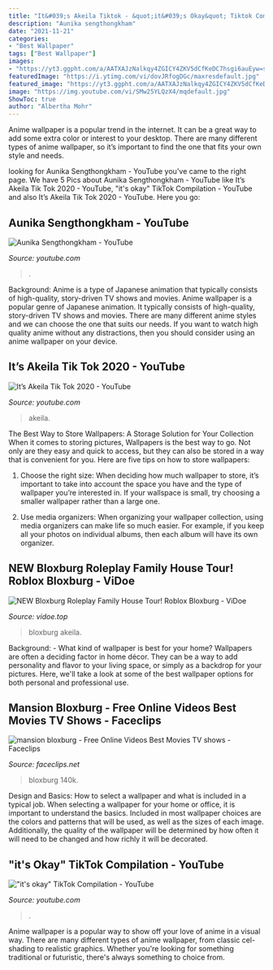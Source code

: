 ```yaml
---
title: "It&#039;s Akeila Tiktok - &quot;it&#039;s Okay&quot; Tiktok Compilation"
description: "Aunika sengthongkham"
date: "2021-11-21"
categories:
- "Best Wallpaper"
tags: ["Best Wallpaper"]
images:
- "https://yt3.ggpht.com/a/AATXAJzNalkqy4ZGICY4ZKV5dCfKeDC7hsgi6auEyw=s900-c-k-c0xffffffff-no-rj-mo"
featuredImage: "https://i.ytimg.com/vi/dovJRfogDGc/maxresdefault.jpg"
featured_image: "https://yt3.ggpht.com/a/AATXAJzNalkqy4ZGICY4ZKV5dCfKeDC7hsgi6auEyw=s900-c-k-c0xffffffff-no-rj-mo"
image: "https://img.youtube.com/vi/SMw25YLQzX4/mqdefault.jpg"
ShowToc: true
author: "Albertha Mohr"
---
```



Anime wallpaper is a popular trend in the internet. It can be a great way to add some extra color or interest to your desktop. There are many different types of anime wallpaper, so it’s important to find the one that fits your own style and needs.

	

		
looking for Aunika Sengthongkham - YouTube you've came to the right page. We have 5 Pics about Aunika Sengthongkham - YouTube like It’s Akeila Tik Tok 2020 - YouTube, &quot;it&#039;s okay&quot; TikTok Compilation - YouTube and also It’s Akeila Tik Tok 2020 - YouTube. Here you go:
		
    
## Aunika Sengthongkham - YouTube

<img loading=lazy src="https://yt3.ggpht.com/a/AATXAJzNalkqy4ZGICY4ZKV5dCfKeDC7hsgi6auEyw=s900-c-k-c0xffffffff-no-rj-mo" onerror="this.onerror=null;this.src='https://tse1.mm.bing.net/th?id=OIP.jrTJjR-lY8BYVFkHiivBsgHaHa&amp;pid=15.1';" alt="Aunika Sengthongkham - YouTube">

_Source: youtube.com_

>. 

	

Background: Anime is a type of Japanese animation that typically consists of high-quality, story-driven TV shows and movies.
Anime wallpaper is a popular genre of Japanese animation. It typically consists of high-quality, story-driven TV shows and movies. There are many different anime styles and we can choose the one that suits our needs. If you want to watch high quality anime without any distractions, then you should consider using an anime wallpaper on your device.

    
## It’s Akeila Tik Tok 2020 - YouTube

<img loading=lazy src="https://i.ytimg.com/vi/sXFZ7CyJHus/maxresdefault.jpg" onerror="this.onerror=null;this.src='https://tse3.mm.bing.net/th?id=OIP.xMxIyba03TOI103DYPLx2QHaEK&amp;pid=15.1';" alt="It’s Akeila Tik Tok 2020 - YouTube">

_Source: youtube.com_

>akeila. 

	

The Best Way to Store Wallpapers: A Storage Solution for Your Collection
When it comes to storing pictures, Wallpapers is the best way to go. Not only are they easy and quick to access, but they can also be stored in a way that is convenient for you. Here are five tips on how to store wallpapers:
1) Choose the right size: When deciding how much wallpaper to store, it’s important to take into account the space you have and the type of wallpaper you’re interested in. If your wallspace is small, try choosing a smaller wallpaper rather than a large one.

2) Use media organizers: When organizing your wallpaper collection, using media organizers can make life so much easier. For example, if you keep all your photos on individual albums, then each album will have its own organizer.

    
## NEW Bloxburg Roleplay Family House Tour! Roblox Bloxburg - ViDoe

<img loading=lazy src="https://img.youtube.com/vi/SMw25YLQzX4/mqdefault.jpg" onerror="this.onerror=null;this.src='https://tse2.mm.bing.net/th?id=OIP.zp-DQ0JKk1hFEp4KTEuVsgAAAA&amp;pid=15.1';" alt="NEW Bloxburg Roleplay Family House Tour! Roblox Bloxburg - ViDoe">

_Source: vidoe.top_

>bloxburg akeila. 

	

Background: - What kind of wallpaper is best for your home?
Wallpapers are often a deciding factor in home décor. They can be a way to add personality and flavor to your living space, or simply as a backdrop for your pictures. Here, we'll take a look at some of the best wallpaper options for both personal and professional use.

    
## Mansion Bloxburg - Free Online Videos Best Movies TV Shows - Faceclips

<img loading=lazy src="https://i.ytimg.com/vi/-IZiK3G26AQ/mqdefault.jpg" onerror="this.onerror=null;this.src='https://tse4.mm.bing.net/th?id=OIP.l1ZyGA7PB0fn3g5PMVigbwAAAA&amp;pid=15.1';" alt="mansion bloxburg - Free Online Videos Best Movies TV shows - Faceclips">

_Source: faceclips.net_

>bloxburg 140k. 

	

Design and Basics: How to select a wallpaper and what is included in a typical job.
When selecting a wallpaper for your home or office, it is important to understand the basics. Included in most wallpaper choices are the colors and patterns that will be used, as well as the sizes of each image. Additionally, the quality of the wallpaper will be determined by how often it will need to be changed and how richly it will be decorated.

    
## &quot;it&#039;s Okay&quot; TikTok Compilation - YouTube

<img loading=lazy src="https://i.ytimg.com/vi/dovJRfogDGc/maxresdefault.jpg" onerror="this.onerror=null;this.src='https://tse4.mm.bing.net/th?id=OIP.qJrwp_7HyGugf49ZBZ9AYAHaEK&amp;pid=15.1';" alt="&quot;it&#039;s okay&quot; TikTok Compilation - YouTube">

_Source: youtube.com_

>. 

	

Anime wallpaper is a popular way to show off your love of anime in a visual way. There are many different types of anime wallpaper, from classic cel-shading to realistic graphics. Whether you're looking for something traditional or futuristic, there's always something to choice from.

